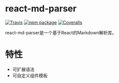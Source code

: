# react-md-parser

[![Travis][build-badge]][build]
[![npm package][npm-badge]][npm]
[![Coveralls][coveralls-badge]][coveralls]

react-md-parser是一个基于React的Markdown解析库。

# 特性
- 可扩展语法
- 可自定义组件模板

[build-badge]: https://img.shields.io/travis/liziyi0914/react-md-parser/master.svg
[build]: https://travis-ci.org/liziyi0914/react-md-parser

[npm-badge]: https://img.shields.io/npm/v/react-md-parser.svg
[npm]: https://www.npmjs.org/package/react-md-parser

[coveralls-badge]: https://img.shields.io/coveralls/liziyi0914/react-md-parser/master.svg
[coveralls]: https://coveralls.io/github/liziyi0914/react-md-parser
